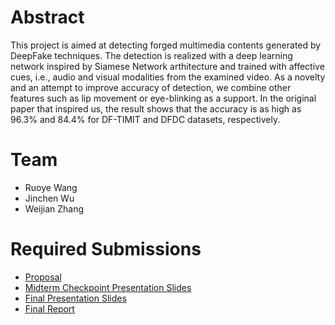 # Abstract

This project is aimed at detecting forged multimedia contents generated by DeepFake techniques. The detection is realized with a deep learning network inspired by Siamese Network arthitecture and trained with affective cues, i.e., audio and visual modalities from the examined video. As a novelty and an attempt to improve accuracy of detection, we combine other features such as lip movement or eye-blinking as a support. In the original paper that inspired us, the result shows that the accuracy is as high as 96.3% and 84.4% for DF-TIMIT and DFDC datasets, respectively.


# Team

* Ruoye Wang
* Jinchen Wu
* Weijian Zhang

# Required Submissions

* [Proposal](proposal)
* [Midterm Checkpoint Presentation Slides](https://drive.google.com/file/d/1qdEVNqvM_UC80J00VxgYIKhfdK6g3pvv/view?usp=sharing)
* [Final Presentation Slides](https://drive.google.com/file/d/1TGB-t0v-eDpkHbBC7k940xxZLaeFMlMe/view?usp=sharing)
* [Final Report](report)
